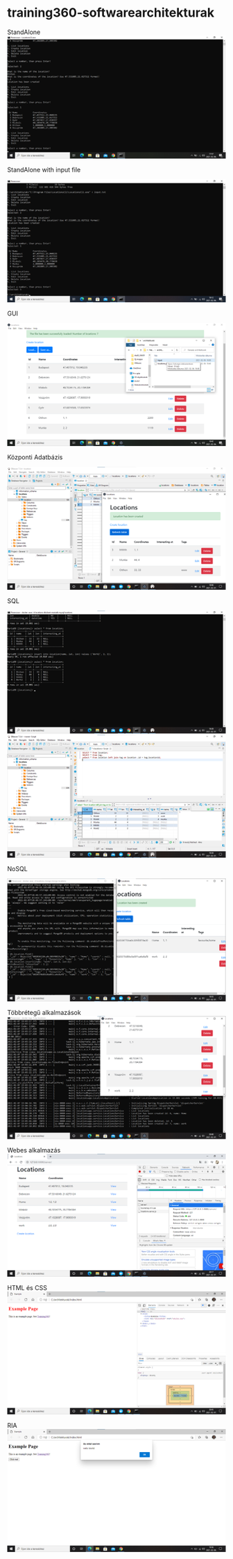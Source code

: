 # training360-softwarearchitekturak

StandAlone
![StandAlone](StandAlone.png)

StandAlone with input file

![StandAlonewI](input.png)

GUI

![GUI](GUI.png)

Központi Adatbázis

![CDB](CDB.png)

SQL

![SQL1](SQL1.png)
![SQL2](SQL2.png)

NoSQL

![mongo](Mongo.png)

Többrétegű alkalmazások
![mla](mla.png)

Webes alkalmazás
![webes](webes.png)

HTML és CSS
![html](HTML.png)

RIA
![js](JS.png)
